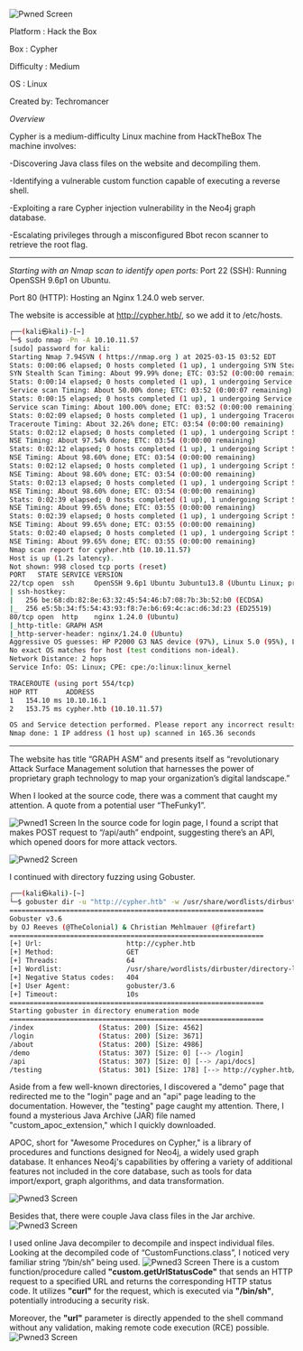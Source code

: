 ![Pwned Screen](.images/Screenshot.png)

Platform :
Hack the Box

Box :
Cypher

Difficulty :
Medium

OS :
Linux 

Created by: 
Techromancer

*Overview*

Cypher is a medium-difficulty Linux machine from HackTheBox The machine involves:

-Discovering Java class files on the website and decompiling them.

-Identifying a vulnerable custom function capable of executing a reverse shell.

-Exploiting a rare Cypher injection vulnerability in the Neo4j graph database.

-Escalating privileges through a misconfigured Bbot recon scanner to retrieve the root flag.

-------------------------------------------------------------------------------------------------------
*Starting with an Nmap scan to identify open ports:*
Port 22 (SSH): Running OpenSSH 9.6p1 on Ubuntu.

Port 80 (HTTP): Hosting an Nginx 1.24.0 web server.

The website is accessible at http://cypher.htb/, so we add it to /etc/hosts.

```bash
┌──(kali㉿kali)-[~]
└─$ sudo nmap -Pn -A 10.10.11.57                        
[sudo] password for kali: 
Starting Nmap 7.94SVN ( https://nmap.org ) at 2025-03-15 03:52 EDT
Stats: 0:00:06 elapsed; 0 hosts completed (1 up), 1 undergoing SYN Stealth Scan
SYN Stealth Scan Timing: About 99.99% done; ETC: 03:52 (0:00:00 remaining)
Stats: 0:00:14 elapsed; 0 hosts completed (1 up), 1 undergoing Service Scan
Service scan Timing: About 50.00% done; ETC: 03:52 (0:00:07 remaining)
Stats: 0:00:15 elapsed; 0 hosts completed (1 up), 1 undergoing Service Scan
Service scan Timing: About 100.00% done; ETC: 03:52 (0:00:00 remaining)
Stats: 0:02:09 elapsed; 0 hosts completed (1 up), 1 undergoing Traceroute
Traceroute Timing: About 32.26% done; ETC: 03:54 (0:00:00 remaining)
Stats: 0:02:12 elapsed; 0 hosts completed (1 up), 1 undergoing Script Scan
NSE Timing: About 97.54% done; ETC: 03:54 (0:00:00 remaining)
Stats: 0:02:12 elapsed; 0 hosts completed (1 up), 1 undergoing Script Scan
NSE Timing: About 98.60% done; ETC: 03:54 (0:00:00 remaining)
Stats: 0:02:12 elapsed; 0 hosts completed (1 up), 1 undergoing Script Scan
NSE Timing: About 98.60% done; ETC: 03:54 (0:00:00 remaining)
Stats: 0:02:13 elapsed; 0 hosts completed (1 up), 1 undergoing Script Scan
NSE Timing: About 98.60% done; ETC: 03:54 (0:00:00 remaining)
Stats: 0:02:39 elapsed; 0 hosts completed (1 up), 1 undergoing Script Scan
NSE Timing: About 99.65% done; ETC: 03:55 (0:00:00 remaining)
Stats: 0:02:39 elapsed; 0 hosts completed (1 up), 1 undergoing Script Scan
NSE Timing: About 99.65% done; ETC: 03:55 (0:00:00 remaining)
Stats: 0:02:40 elapsed; 0 hosts completed (1 up), 1 undergoing Script Scan
NSE Timing: About 99.65% done; ETC: 03:55 (0:00:00 remaining)
Nmap scan report for cypher.htb (10.10.11.57)
Host is up (1.2s latency).
Not shown: 998 closed tcp ports (reset)
PORT   STATE SERVICE VERSION
22/tcp open  ssh     OpenSSH 9.6p1 Ubuntu 3ubuntu13.8 (Ubuntu Linux; protocol 2.0)
| ssh-hostkey: 
|   256 be:68:db:82:8e:63:32:45:54:46:b7:08:7b:3b:52:b0 (ECDSA)
|_  256 e5:5b:34:f5:54:43:93:f8:7e:b6:69:4c:ac:d6:3d:23 (ED25519)
80/tcp open  http    nginx 1.24.0 (Ubuntu)
|_http-title: GRAPH ASM
|_http-server-header: nginx/1.24.0 (Ubuntu)
Aggressive OS guesses: HP P2000 G3 NAS device (97%), Linux 5.0 (95%), Linux 5.0 - 5.4 (95%), OpenWrt 0.9 - 7.09 (Linux 2.4.30 - 2.4.34) (93%), OpenWrt White Russian 0.9 (Linux 2.4.30) (93%), OpenWrt Kamikaze 7.09 (Linux 2.6.22) (93%), Linux 4.15 - 5.8 (93%), Linux 5.3 - 5.4 (92%), Linux 2.6.32 (92%), AVM FRITZ!Box (FritzOS 6.20) (92%)
No exact OS matches for host (test conditions non-ideal).
Network Distance: 2 hops
Service Info: OS: Linux; CPE: cpe:/o:linux:linux_kernel

TRACEROUTE (using port 554/tcp)
HOP RTT       ADDRESS
1   154.10 ms 10.10.16.1
2   153.75 ms cypher.htb (10.10.11.57)

OS and Service detection performed. Please report any incorrect results at https://nmap.org/submit/ .                                                       
Nmap done: 1 IP address (1 host up) scanned in 165.36 seconds   
```
-------------------------------------------------------------------------------------------------------
The website has title “GRAPH ASM” and presents itself as “revolutionary Attack Surface Management solution that harnesses the power of proprietary graph technology to map your organization’s digital landscape.”

When I looked at the source code, there was a comment that caught my attention. A quote from a potential user “TheFunky1”.



![Pwned1 Screen](.images/1.jpg)
In the source code for login page, I found a script that makes POST request to “/api/auth” endpoint, suggesting there’s an API, which opened doors for more attack vectors.


![Pwned2 Screen](.images/2.jpg)

I continued with directory fuzzing using Gobuster.
```bash
┌──(kali㉿kali)-[~]
└─$ gobuster dir -u "http://cypher.htb" -w /usr/share/wordlists/dirbuster/directory-list-2.3-small.txt -t 64 
===============================================================
Gobuster v3.6
by OJ Reeves (@TheColonial) & Christian Mehlmauer (@firefart)
===============================================================
[+] Url:                     http://cypher.htb
[+] Method:                  GET
[+] Threads:                 64
[+] Wordlist:                /usr/share/wordlists/dirbuster/directory-list-2.3-small.txt
[+] Negative Status codes:   404
[+] User Agent:              gobuster/3.6
[+] Timeout:                 10s
===============================================================
Starting gobuster in directory enumeration mode
===============================================================
/index                (Status: 200) [Size: 4562]
/login                (Status: 200) [Size: 3671]
/about                (Status: 200) [Size: 4986]
/demo                 (Status: 307) [Size: 0] [--> /login]
/api                  (Status: 307) [Size: 0] [--> /api/docs]
/testing              (Status: 301) [Size: 178] [--> http://cypher.htb/testing/]
```
Aside from a few well-known directories, I discovered a "demo" page that redirected me to the "login" page and an "api" page leading to the documentation. However, the "testing" page caught my attention. There, I found a mysterious Java Archive (JAR) file named "custom_apoc_extension," which I quickly downloaded.  

APOC, short for "Awesome Procedures on Cypher," is a library of procedures and functions designed for Neo4j, a widely used graph database. It enhances Neo4j's capabilities by offering a variety of additional features not included in the core database, such as tools for data import/export, graph algorithms, and data transformation. 

![Pwned3 Screen](.images/3.jpg)


Besides that, there were couple Java class files in the Jar archive.
![Pwned3 Screen](.images/4.jpg)

I used online Java decompiler to decompile and inspect individual files. Looking at the decompiled code of “CustomFunctions.class”, I noticed very familiar string “/bin/sh” being used.
![Pwned3 Screen](.images/5.jpg)
There is a custom function/procedure called **"custom.getUrlStatusCode"** that sends an HTTP request to a specified URL and returns the corresponding HTTP status code. It utilizes **"curl"** for the request, which is executed via **"/bin/sh"**, potentially introducing a security risk.  

Moreover, the **"url"** parameter is directly appended to the shell command without any validation, making remote code execution (RCE) possible.
![Pwned3 Screen](.images/6.jpg)






